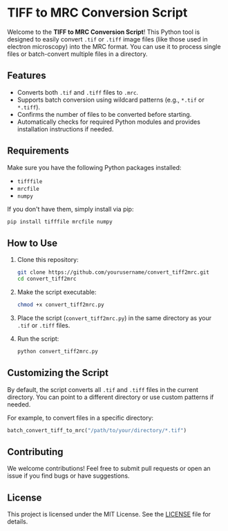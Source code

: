 
# TIFF to MRC Conversion Script

Welcome to the **TIFF to MRC Conversion Script**! 
This Python tool is designed to easily convert `.tif` or `.tiff` image files (like those used in electron microscopy) into the MRC format. 
You can use it to process single files or batch-convert multiple files in a directory.

## Features
- Converts both `.tif` and `.tiff` files to `.mrc`.
- Supports batch conversion using wildcard patterns (e.g., `*.tif` or `*.tiff`).
- Confirms the number of files to be converted before starting.
- Automatically checks for required Python modules and provides installation instructions if needed.

## Requirements
Make sure you have the following Python packages installed:
- `tifffile`
- `mrcfile`
- `numpy`

If you don't have them, simply install via pip:

```bash
pip install tifffile mrcfile numpy
```

## How to Use

1. Clone this repository:

    ```bash
    git clone https://github.com/yourusername/convert_tiff2mrc.git
    cd convert_tiff2mrc
    ```

2. Make the script executable:

    ```bash
    chmod +x convert_tiff2mrc.py
    ```

3. Place the script (`convert_tiff2mrc.py`) in the same directory as your `.tif` or `.tiff` files.

4. Run the script:

    ```bash
    python convert_tiff2mrc.py
    ```

## Customizing the Script
By default, the script converts all `.tif` and `.tiff` files in the current directory. You can point to a different directory or use custom patterns if needed.

For example, to convert files in a specific directory:

```python
batch_convert_tiff_to_mrc("/path/to/your/directory/*.tif")
```

## Contributing
We welcome contributions! Feel free to submit pull requests or open an issue if you find bugs or have suggestions.

## License
This project is licensed under the MIT License. See the [LICENSE](LICENSE) file for details.
